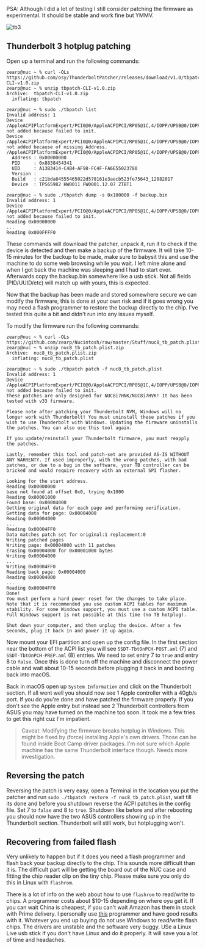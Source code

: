 PSA: Although I did a lot of testing I still consider patching the firmware as experimental. It should be stable and work fine but YMMV.

![tb3](https://user-images.githubusercontent.com/63272687/110136257-c3b42f00-7dcf-11eb-996c-396086a87858.jpg)

## Thunderbolt 3 hotplug patching

Open up a terminal and run the following commands:
```
zearp@nuc ~ % curl -OLs https://github.com/osy/ThunderboltPatcher/releases/download/v1.0/tbpatch-CLI-v1.0.zip
zearp@nuc ~ % unzip tbpatch-CLI-v1.0.zip 
Archive:  tbpatch-CLI-v1.0.zip
  inflating: tbpatch
```

```
zearp@nuc ~ % sudo ./tbpatch list
Invalid address: 1
Device /AppleACPIPlatformExpert/PCI0@0/AppleACPIPCI/RP05@1C,4/IOPP/UPSB@0/IOPP/DSB0@0/IOPP/NHI0@0/AppleThunderboltHAL/AppleThunderboltNHIType3/IOThunderboltController/IOThunderboltPort@5/IOThunderboltSwitchType3/IOThunderboltIECSNub/AppleHPMIECS/AppleHPMDevice@1 not added because failed to init.
Device /AppleACPIPlatformExpert/PCI0@0/AppleACPIPCI/RP05@1C,4/IOPP/UPSB@0/IOPP/DSB0@0/IOPP/NHI0@0/AppleThunderboltHAL/AppleThunderboltNHIType3/IOThunderboltController/IOThunderboltPort@5/IOThunderboltSwitchType3/IOThunderboltIECSNub/AppleHPMIECS/AppleHPMUserClient not added because of missing Address.
/AppleACPIPlatformExpert/PCI0@0/AppleACPIPCI/RP05@1C,4/IOPP/UPSB@0/IOPP/DSB0@0/IOPP/NHI0@0/AppleThunderboltHAL/AppleThunderboltNHIType3/IOThunderboltController/IOThunderboltPort@5/IOThunderboltSwitchType3/IOThunderboltIECSNub/AppleHPMIECS/AppleHPMDevice@0
  Address : 0x00000000
  PID     : 0x8838454341
  UID     : A13B3414-C4B4-AF98-FC4F-FA6E55023780
  Version : 
  Build   : c21bda84555465022d578161e3aecb523fe75643_12082017
  Device  : TPS65982 HW0011 FW0001.12.07 ZTBT1
```

```
zearp@nuc ~ % sudo ./tbpatch dump -s 0x100000 -f backup.bin
Invalid address: 1
Device /AppleACPIPlatformExpert/PCI0@0/AppleACPIPCI/RP05@1C,4/IOPP/UPSB@0/IOPP/DSB0@0/IOPP/NHI0@0/AppleThunderboltHAL/AppleThunderboltNHIType3/IOThunderboltController/IOThunderboltPort@5/IOThunderboltSwitchType3/IOThunderboltIECSNub/AppleHPMIECS/AppleHPMDevice@1 not added because failed to init.
Reading 0x00000000
...
Reading 0x000FFFF0
```

These commands will download the patcher, unpack it, run it to check if the device is detected and then make a backup of the firmware. It will take 10-15 minutes for the backup to be made, make sure to babysit this and use the machine to do some web browsing while you wait. I left mine alone and when I got back the machine was sleeping and I had to start over. Afterwards copy the backup.bin somewhere like a usb stick. Not all fields (PID/UUID/etc) will match up with yours, this is expected.

Now that the backup has been made and stored somewhere secure we can modify the firmware, this is done at your own risk and if it goes wrong you may need a flash programmer to restore the backup directly to the chip. I've tested this quite a bit and didn't run into any issues myself.

To modify the firmware run the following commands:
```
zearp@nuc ~ % curl -OLs https://github.com/zearp/Nucintosh/raw/master/Stuff/nuc8_tb_patch.plist.zip
zearp@nuc ~ % unzip nuc8_tb_patch.plist.zip 
Archive:  nuc8_tb_patch.plist.zip
  inflating: nuc8_tb_patch.plist
```

```
zearp@nuc ~ % sudo ./tbpatch patch -f nuc8_tb_patch.plist
Invalid address: 1
Device /AppleACPIPlatformExpert/PCI0@0/AppleACPIPCI/RP05@1C,4/IOPP/UPSB@0/IOPP/DSB0@0/IOPP/NHI0@0/AppleThunderboltHAL/AppleThunderboltNHIType3/IOThunderboltController/IOThunderboltPort@5/IOThunderboltSwitchType3/IOThunderboltIECSNub/AppleHPMIECS/AppleHPMDevice@1 not added because failed to init.
These patches are only designed for NUC8i7HNK/NUC8i7HVK! It has been tested with v33 firmware.

Please note after patching your Thunderbolt NVM, Windows will no longer work with Thunderbolt! You must uninstall these patches if you wish to use Thunderbolt with Windows. Updating the firmware uninstalls the patches. You can also use this tool again.

If you update/reinstall your Thunderbolt firmware, you must reapply the patches.

Lastly, remember this tool and patch-set are provided AS-IS WITHOUT ANY WARRENTY. If used improperly, with the wrong patches, with bad patches, or due to a bug in the software, your TB controller can be bricked and would require recovery with an external SPI flasher.

Looking for the start address.
Reading 0x00000000
base not found at offset 0x0, trying 0x1000
Reading 0x00001000
Found base: 0x00004000
Getting original data for each page and performing verification.
Getting data for page: 0x00004000
Reading 0x00004000
...
Reading 0x00004FF0
Data matches patch set for original:1 replacement:0
Writing patched pages
Writing page: 0x00004000 with 11 patches
Erasing 0x00004000 for 0x00001000 bytes
Writing 0x00004000
...
Writing 0x00004FF0
Reading back page: 0x00004000
Reading 0x00004000
...
Reading 0x00004FF0
Done!
You must perform a hard power reset for the changes to take place. Note that it is recommended you use custom ACPI tables for maximum stability. For some Windows support, you must use a custom ACPI table. Full Windows support is not possible at this time (no TB hotplug).

Shut down your computer, and then unplug the device. After a few seconds, plug it back in and power it up again.
```

Now mount your EFI partition and open up the config file. In the first section near the bottom of the ACPI list you will see ```SSDT-TbtOnPCH-POST.aml``` (7) and ```SSDT-TbtOnPCH-PREP.aml``` (8) entries. We need to set entry 7 to ```true``` and entry 8 to ```false```.
Once this is done turn off the machine and disconnect the power cable and wait about 10-15 seconds before plugging it back in and booting back into macOS.

Back in macOS open up ```System Information``` and click on the Thunderbolt section. If all went well you should now see 1 Apple controller with a 40gb/s port. If you do you're done and have patched the firmware properly. If you don't see the Apple entry but instead see 2 Thunderbolt controllers from ASUS you may have turned on the machine too soon. It took me a few tries to get this right cuz I'm impatient.

> Caveat: Modifying the firmware breaks hotplug in Windows. This might be fixed by (force) installing Apple's own drivers. Those can be found inside Boot Camp driver packages. I'm not sure which Apple machine has the same Thunderbolt interface though. Needs more investigation.

## Reversing the patch
Reversing the patch is very easy, open a Terminal in the location you put the patcher and run ```sudo ./tbpatch restore -f nuc8_tb_patch.plist```, wait till its done and before you shutdown reverse the ACPI patches in the config file. Set 7 to ```false``` and 8 to ```true```. Shutdown like before and after rebooting you should now have the two ASUS controllers showing up in the Thunderbolt section. Thunderbolt will still work, but hotplugging won't.

## Recovering from failed flash
Very unlikely to happen but if it does you need a flash programmer and flash back your backup directly to the chip. This sounds more difficult than it is. The difficult part will be getting the board out of the NUC case and fitting the chip reader clip on the tiny chip. Please make sure you only do this in Linux with ```flashrom```. 

There is a lot of info on the web about how to use ```flashrom``` to read/write to chips. A programmer costs about $10-15 depending on where oyu get it. If you can wait China is cheapest, if you can't wait Amazon has them in stock with Prime delivery. I personally use [this](http://keeyees.com/a/Products/ej/36.html) programmer and have good results with it. Whatever you end up buying do not use Windows to read/write flash chips. The drivers are unstable and the software very buggy. USe a Linux Live usb stick if you don't have Linux and do it properly. It will save you a lot of time and headaches.
